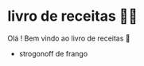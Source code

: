 # livro de receitas :man_cook:

Olá ! Bem vindo ao livro de receitas :cookie:

* strogonoff de frango



